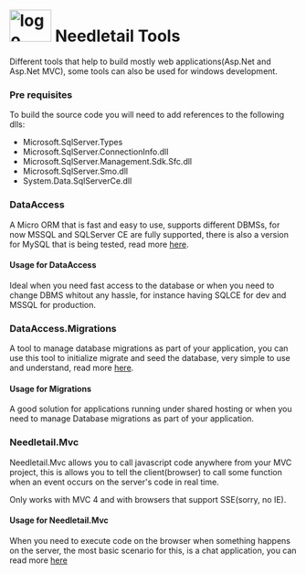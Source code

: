 <h1><a href="http://download-codeplex.sec.s-msft.com/Download?ProjectName=needletailtools&amp;DownloadId=523870"><img style="padding-left: 0px; padding-right: 0px; display: inline; padding-top: 0px; border: 0;" title="logo" src="https://raw.github.com/pedro-ramirez-suarez/needletailtools/master/logo.png" border="0" alt="logo" width="73" height="56" /></a> Needletail Tools</h1>
<p>Different tools that help to build mostly web applications(Asp.Net and Asp.Net MVC), some tools can also be used for windows development.</p>
<h3>Pre requisites</h3>
<p>To build the source code you will need to add references to the following dlls:</p>
<ul>
<li>Microsoft.SqlServer.Types </li>
<li>Microsoft.SqlServer.ConnectionInfo.dll </li>
<li>Microsoft.SqlServer.Management.Sdk.Sfc.dll </li>
<li>Microsoft.SqlServer.Smo.dll </li>
<li>System.Data.SqlServerCe.dll </li>
</ul>
<h3>DataAccess</h3>
<p>A Micro ORM that is fast and easy to use, supports different DBMSs, for now MSSQL and SQLServer CE are fully supported, there is also a version for MySQL that is being tested, read more <a href="https://github.com/pedro-ramirez-suarez/needletailtools/wiki/Using-Needletail#wiki-dataaccess">here</a>.</p>
<h4>Usage for DataAccess</h4>
<p>Ideal when  you need fast access to the database or when you need to change DBMS whitout any hassle, for instance having SQLCE for dev and MSSQL for production.</p>

<h3>DataAccess.Migrations</h3>
<p>A tool to manage database migrations as part of your application, you can use this tool to initialize migrate and seed the database, very simple to use and understand, read more <a href="https://github.com/pedro-ramirez-suarez/needletailtools/wiki/Using-Needletail#wiki-dataaccessmigrations"> here</a>.</p>
<h4>Usage for Migrations</h4>
<p>A good solution for applications running under shared hosting or when you need to manage Database migrations as part of your application.</p>

<h3>Needletail.Mvc</h3>
<p>Needletail.Mvc allows you to call javascript code anywhere from your MVC project, 
this is allows you to tell the client(browser) to call some function when an event occurs on the server's code in real time.
</p>
<p>
Only works with MVC 4 and with browsers that support SSE(sorry, no IE).
</p>
<h4>Usage for Needletail.Mvc</h4>
<p>When you need to execute code on the browser when something happens on the server, the most basic scenario for this, is a chat application, you can read more <a href="https://github.com/pedro-ramirez-suarez/needletailtools/wiki/Using-Needletail.Mvc">here</a></p>